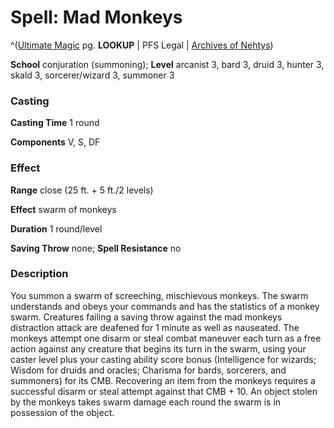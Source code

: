 # Spell: Mad Monkeys

^([Ultimate Magic][ss-mad-monkeys] pg. **LOOKUP** | PFS Legal | [Archives of Nehtys][sn-mad-monkeys])

**School** conjuration (summoning); **Level** arcanist 3, bard 3, druid 3, hunter 3, skald 3, sorcerer/wizard 3, summoner 3

### Casting

**Casting Time** 1 round  

**Components** V, S, DF

### Effect

**Range** close (25 ft. + 5 ft./2 levels)  

**Effect** swarm of monkeys  

**Duration** 1 round/level  

**Saving Throw** none; **Spell Resistance** no

### Description

You summon a swarm of screeching, mischievous monkeys. The swarm understands and obeys your commands and has the statistics of a monkey swarm. Creatures failing a saving throw against the mad monkeys distraction attack are deafened for 1 minute as well as nauseated. The monkeys attempt one disarm or steal combat maneuver each turn as a free action against any creature that begins its turn in the swarm, using your caster level plus your casting ability score bonus (Intelligence for wizards; Wisdom for druids and oracles; Charisma for bards, sorcerers, and summoners) for its CMB. Recovering an item from the monkeys requires a successful disarm or steal attempt against that CMB + 10. An object stolen by the monkeys takes swarm damage each round the swarm is in possession of the object.

[ss-mad-monkeys]: http://paizo.com/pathfinderRPG/v57
[sn-mad-monkeys]: http://www.archivesofnethys.com/SpellDisplay.aspx?ItemName=Mad%20Monkeys
